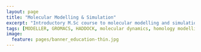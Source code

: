 ```yaml
---
layout: page
title: "Molecular Modelling & Simulation"
excerpt: "Introductory M.Sc course to molecular modelling and simulation"
tags: [MODELLER, GROMACS, HADDOCK, molecular dynamics, homology modelling, docking, p53, MDM2]
image:
  feature: pages/banner_education-thin.jpg
---
```

